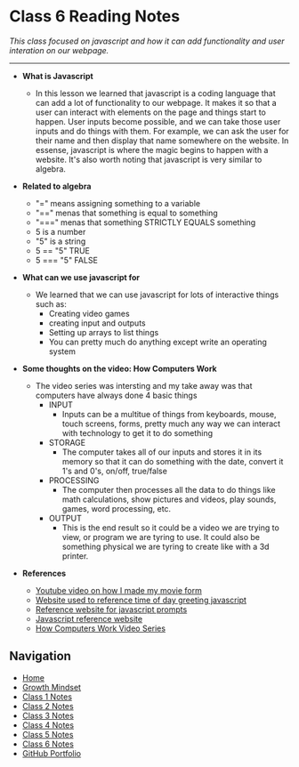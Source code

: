 # Class 6 Reading Notes

_This class focused on javascript and how it can add functionality and user interation on our webpage._
  ***

- **What is Javascript**
    - In this lesson we learned that javascript is a coding language that can add a lot of functionality to our webpage.  It makes it so that a user can interact with elements on the page and things start to happen.  User inputs become possible, and we can take those user inputs and do things with them.  For example, we can ask the user for their name and then display that name somewhere on the website.  In essense, javascript is where the magic begins to happen with a website.  It's also worth noting that javascript is very similar to algebra.

- **Related to algebra**
  - "=" means assigning something to a variable
  - "==" menas that something is equal to something
  - "===" menas that something STRICTLY EQUALS something
  - 5 is a number
  - "5" is a string
  - 5 == "5" TRUE
  - 5 === "5" FALSE

- **What can we use javascript for**
  - We learned that we can use javascript for lots of interactive things such as:
    - Creating video games
    - creating input and outputs
    - Setting up arrays to list things
    - You can pretty much do anything except write an operating system

- **Some thoughts on the video: How Computers Work**
  - The video series was intersting and my take away was that computers have always done 4 basic things
    - INPUT
      - Inputs can be a multitue of things from keyboards, mouse, touch screens, forms, pretty much any way we can interact with technology to get it to do something
    - STORAGE
      - The computer takes all of our inputs and stores it in its memory so that it can do something with the date, convert it 1's and 0's, on/off, true/false
    - PROCESSING
      - The computer then processes all the data to do things like math calculations, show pictures and videos, play sounds, games, word processing, etc.
    - OUTPUT
      - This is the end result so it could be a video we are trying to view, or program we are tyring to use.  It could also be something physical we are tyring to create like with a 3d printer.


- **References**
  - [Youtube video on how I made my movie form](https://www.youtube.com/watch?v=hdI2bqOjy3c)
  - [Website used to reference time of day greeting javascript](https://www.w3schools.com/js/tryit.asp?filename=tryjs_elseif)
  - [Reference website for javascript prompts](https://code-maven.com/javascript-input-with-prompt-and-confirm)
  - [Javascript reference website](https://developer.mozilla.org/en-US/docs/Web/JavaScript)
  - [How Computers Work Video Series](https://www.youtube.com/playlist?list=PLzdnOPI1iJNcsRwJhvksEo1tJqjIqWbN-)


## Navigation

- [Home](https://mtorres6739.github.io/reading-notes)
- [Growth Mindset](growthMindset)
- [Class 1 Notes](class1)
- [Class 2 Notes](class2)
- [Class 3 Notes](class3)
- [Class 4 Notes](class4)
- [Class 5 Notes](class5)
- [Class 6 Notes](class6)
- [GitHub Portfolio](https://github.com/mtorres6739)